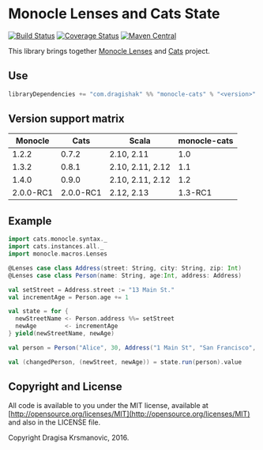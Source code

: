 # Monocle Lenses and Cats State

[![Build Status](https://travis-ci.org/dragisak/monocle-cats.svg)](https://travis-ci.org/dragisak/monocle-cats) 
[![Coverage Status](https://coveralls.io/repos/dragisak/monocle-cats/badge.svg?branch=master&service=github)](https://coveralls.io/github/dragisak/monocle-cats?branch=master)
[![Maven Central](https://maven-badges.herokuapp.com/maven-central/com.dragishak/monocle-cats_2.11/badge.svg)](https://maven-badges.herokuapp.com/maven-central/com.dragishak/monocle-cats_2.11) 

This library brings together [Monocle Lenses](https://github.com/julien-truffaut/Monocle)  and [Cats](https://github.com/non/cats) project.

## Use

```scala
libraryDependencies += "com.dragishak" %% "monocle-cats" % "<version>"
```

## Version support matrix

Monocle   | Cats      | Scala            | monocle-cats 
----------|-----------|------------------|-----------------
1.2.2     | 0.7.2     | 2.10, 2.11       | 1.0
1.3.2     | 0.8.1     | 2.10, 2.11, 2.12 | 1.1    
1.4.0     | 0.9.0     | 2.10, 2.11, 2.12 | 1.2  
2.0.0-RC1 | 2.0.0-RC1 | 2.12, 2.13       | 1.3-RC1

## Example

```scala
import cats.monocle.syntax._
import cats.instances.all._
import monocle.macros.Lenses

@Lenses case class Address(street: String, city: String, zip: Int)
@Lenses case class Person(name: String, age:Int, address: Address)

val setStreet = Address.street := "13 Main St."
val incrementAge = Person.age += 1

val state = for {
  newStreetName <- Person.address %%= setStreet
  newAge        <- incrementAge
} yield(newStreetName, newAge)

val person = Person("Alice", 30, Address("1 Main St", "San Francisco", 94123))

val (changedPerson, (newStreet, newAge)) = state.run(person).value

```

## Copyright and License

All code is available to you under the MIT license, available at [http://opensource.org/licenses/MIT](http://opensource.org/licenses/MIT) and also
in the LICENSE file.

Copyright Dragisa Krsmanovic, 2016.
